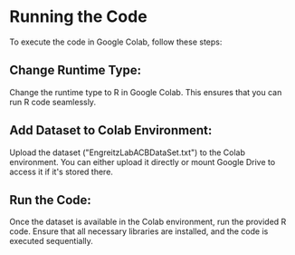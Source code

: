 # Running the Code

To execute the code in Google Colab, follow these steps:

## Change Runtime Type:

Change the runtime type to R in Google Colab. This ensures that you can run R code seamlessly.

## Add Dataset to Colab Environment:

Upload the dataset ("EngreitzLabACBDataSet.txt") to the Colab environment. You can either upload it directly or mount Google Drive to access it if it's stored there.

## Run the Code:

Once the dataset is available in the Colab environment, run the provided R code. Ensure that all necessary libraries are installed, and the code is executed sequentially.
